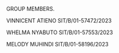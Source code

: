 GROUP MEMBERS.

VINNICENT ATIENO        SIT/B/01-57472/2023

WHELMA NYABUTO          SIT/B/01-57553/2023

MELODY MUHINDI          SIT/B/01-58196/2023
